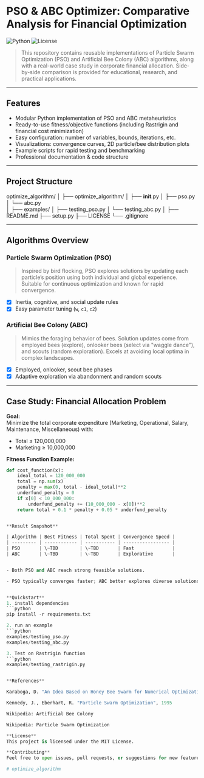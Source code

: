 # PSO & ABC Optimizer: Comparative Analysis for Financial Optimization

![Python](https://img.shields.io/badge/python-3.8%2B-blue)
![License](https://img.shields.io/badge/license-MIT-green)

> This repository contains reusable implementations of Particle Swarm Optimization (PSO) and Artificial Bee Colony (ABC) algorithms, along with a real-world case study in corporate financial allocation. Side-by-side comparison is provided for educational, research, and practical applications.

---

## Features

- Modular Python implementation of PSO and ABC metaheuristics
- Ready-to-use fitness/objective functions (including Rastrigin and financial cost minimization)
- Easy configuration: number of variables, bounds, iterations, etc.
- Visualizations: convergence curves, 2D particle/bee distribution plots
- Example scripts for rapid testing and benchmarking
- Professional documentation & code structure

---

## Project Structure

optimize_algorithm/
│
├── optimize_algorithm/
│   ├── __init__.py
│   ├── pso.py        
│   └── abc.py        
│
├── examples/
│   ├── testing_pso.py
│   └── testing_abc.py
│
├── README.md
├── setup.py
├── LICENSE
└── .gitignore


---

## Algorithms Overview

### Particle Swarm Optimization (PSO)

> Inspired by bird flocking, PSO explores solutions by updating each particle’s position using both individual and global experience. Suitable for continuous optimization and known for rapid convergence.

- [x] Inertia, cognitive, and social update rules
- [x] Easy parameter tuning (`w`, `c1`, `c2`)

### Artificial Bee Colony (ABC)

> Mimics the foraging behavior of bees. Solution updates come from employed bees (explore), onlooker bees (select via "waggle dance"), and scouts (random exploration). Excels at avoiding local optima in complex landscapes.

- [x] Employed, onlooker, scout bee phases
- [x] Adaptive exploration via abandonment and random scouts

---

## Case Study: Financial Allocation Problem

**Goal:**  
Minimize the total corporate expenditure (Marketing, Operational, Salary, Maintenance, Miscellaneous) with:
- Total ≤ 120,000,000
- Marketing ≥ 10,000,000

**Fitness Function Example:**
```python
def cost_function(x):
    ideal_total = 120_000_000
    total = np.sum(x)
    penalty = max(0, total - ideal_total)**2
    underfund_penalty = 0
    if x[0] < 10_000_000:
        underfund_penalty += (10_000_000 - x[0])**2
    return total + 0.1 * penalty + 0.05 * underfund_penalty


**Result Snapshot** 

| Algorithm | Best Fitness | Total Spent | Convergence Speed |
| --------- | ------------ | ----------- | ----------------- |
| PSO       | \~TBD        | \~TBD       | Fast              |
| ABC       | \~TBD        | \~TBD       | Explorative       |


- Both PSO and ABC reach strong feasible solutions.

- PSO typically converges faster; ABC better explores diverse solutions.


**Quickstart**
1. install dependencies
```python
pip install -r requirements.txt

2. run an example
```python
examples/testing_pso.py
examples/testing_abc.py

3. Test on Rastrigin function
```python
examples/testing_rastrigin.py


**References**

Karaboga, D. "An Idea Based on Honey Bee Swarm for Numerical Optimization", 2005

Kennedy, J., Eberhart, R. "Particle Swarm Optimization", 1995

Wikipedia: Artificial Bee Colony

Wikipedia: Particle Swarm Optimization

**License**
This project is licensed under the MIT License.

**Contributing**
Feel free to open issues, pull requests, or suggestions for new features and applications!

#   o p t i m i z e _ a l g o r i t h m 
 
 
